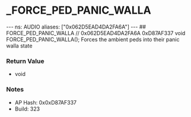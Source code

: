# _FORCE_PED_PANIC_WALLA

--- ns: AUDIO aliases: ["0x062D5EAD4DA2FA6A"] --- ## FORCE_PED_PANIC_WALLA  // 0x062D5EAD4DA2FA6A 0xD87AF337 void FORCE_PED_PANIC_WALLA();  Forces the ambient peds into their panic walla state

### Return Value
* void

### Notes
* AP Hash: 0x0xD87AF337
* Build: 323

